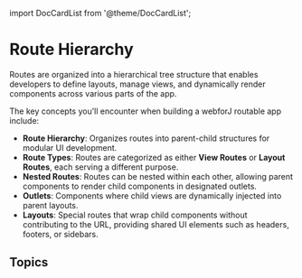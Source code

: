 <!-- vale off -->
import DocCardList from '@theme/DocCardList';

<!-- vale on -->

# Route Hierarchy

Routes are organized into a hierarchical tree structure that enables developers to define layouts, manage views, and dynamically render components across various parts of the app. 

The key concepts you’ll encounter when building a webforJ routable app include:

- **Route Hierarchy**: Organizes routes into parent-child structures for modular UI development.
- **Route Types**: Routes are categorized as either **View Routes** or **Layout Routes**, each serving a different purpose.
- **Nested Routes**: Routes can be nested within each other, allowing parent components to render child components in designated outlets.
- **Outlets**: Components where child views are dynamically injected into parent layouts.
- **Layouts**: Special routes that wrap child components without contributing to the URL, providing shared UI elements such as headers, footers, or sidebars.

## Topics

<DocCardList className="topics-section" />